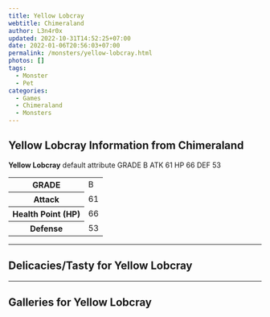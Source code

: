 ```yaml
---
title: Yellow Lobcray
webtitle: Chimeraland
author: L3n4r0x
updated: 2022-10-31T14:52:25+07:00
date: 2022-01-06T20:56:03+07:00
permalink: /monsters/yellow-lobcray.html
photos: []
tags:
  - Monster
  - Pet
categories:
  - Games
  - Chimeraland
  - Monsters
---
```


<section id="bootstrap-wrapper"><link rel="stylesheet" href="https://cdn.statically.io/gh/dimaslanjaka/Web-Manajemen/40ac3225/css/bootstrap-4.5-wrapper.css"/><h1>Yellow Lobcray Information from Chimeraland</h1><p><b>Yellow Lobcray</b> default attribute GRADE B ATK 61 HP 66 DEF 53<table><tr><th>GRADE</th><td>B</td></tr><tr><th>Attack</th><td>61</td></tr><tr><th>Health Point (HP)</th><td>66</td></tr><tr><th>Defense</th><td>53</td></tr></table></p><hr/><h2>Delicacies/Tasty for Yellow Lobcray</h2><hr/><div id="gallery"><h2>Galleries for Yellow Lobcray</h2><div class="row"></div></div></section>